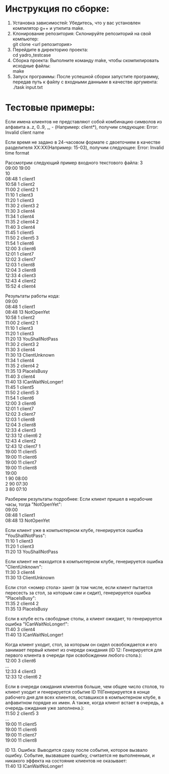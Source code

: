 # Инструкция по сборке:

1. Установка зависимостей: Убедитесь, что у вас установлен компилятор g++ и утилита make.
2. Клонирование репозитория: Склонируйте репозиторий на свой компьютер:  
git clone <url репозитория>
3. Перейдите в директорию проекта:  
cd yadro_testcase
4. Сборка проекта: Выполните команду make, чтобы скомпилировать исходные файлы:  
make
5. Запуск программы: После успешной сборки запустите программу, передав путь к файлу с входными данными в качестве аргумента:  
./task input.txt

# Тестовые примеры:
Если имена клиентов не представляют собой комбинацию символов из алфавита a..z, 0..9, _, - (Например: client*), получим следующее:
Error: Invalid client name

Если время не задано в 24-часовом формате с двоеточием в качестве разделителя XX:XX(Например: 15-03), получим следующее:
Error: Invalid time format

Рассмотрим следующий пример входного текстового файла:
3  
09:00 19:00  
10  
08:48 1 client1  
10:58 1 client2  
11:00 2 client2 1  
11:10 1 client3  
11:20 1 client3  
11:30 2 client3 2  
11:30 3 client4  
11:34 1 client4  
11:35 2 client4 2  
11:40 3 client4  
11:45 1 client5  
11:50 2 client5 3  
11:54 1 client6  
12:00 3 client6  
12:01 1 client7  
12:02 3 client7  
12:03 1 client8  
12:04 3 client8  
12:33 4 client3  
12:43 4 client2  
15:52 4 client4  

Результаты работы кода:  
09:00  
08:48 1 client1  
08:48 13 NotOpenYet  
10:58 1 client2  
11:00 2 client2 1  
11:10 1 client3  
11:20 1 client3  
11:20 13 YouShallNotPass  
11:30 2 client3 2  
11:30 3 client4  
11:30 13 ClientUnknown  
11:34 1 client4  
11:35 2 client4 2  
11:35 13 PlaceIsBusy  
11:40 3 client4  
11:40 13 ICanWaitNoLonger!  
11:45 1 client5  
11:50 2 client5 3  
11:54 1 client6  
12:00 3 client6  
12:01 1 client7  
12:02 3 client7  
12:03 1 client8  
12:04 3 client8  
12:33 4 client3  
12:33 12 client6 2  
12:43 4 client2  
12:43 12 client7 1  
19:00 11 client5  
19:00 11 client6  
19:00 11 client7  
19:00 11 client8  
19:00  
1 90 08:00  
2 90 07:30  
3 80 07:10  

Разберем результаты подробнее:
Если клиент пришел в нерабочие часы, тогда "NotOpenYet":  
09:00  
08:48 1 client1   
08:48 13 NotOpenYet  

Если клиент уже в компьютерном клубе, генерируется ошибка "YouShallNotPass":   
11:10 1 client3  
11:20 1 client3  
11:20 13 YouShallNotPass  

Если клиент не находится в компьютерном клубе, генерируется ошибка "ClientUnknown":  
11:30 3 client4  
11:30 13 ClientUnknown  

Если стол <номер стола> занят (в том числе, если клиент пытается пересесть за стол, за которым сам и сидит), генерируется ошибка "PlaceIsBusy":  
11:35 2 client4 2  
11:35 13 PlaceIsBusy  

Если в клубе есть свободные столы, а клиент ожидает, то генерируется ошибка "ICanWaitNoLonger!":  
11:40 3 client4  
11:40 13 ICanWaitNoLonger!  

Когда клиент уходит, стол, за которым он сидел освобождается и его занимает первый клиент из очереди ожидания (ID 12: Генерируется для первого клиента в очереди при освобождении любого стола.):  
12:00 3 client6  
...  
12:33 4 client3  
12:33 12 client6 2  

Если в очереди ожидания клиентов больше, чем общее число столов, то клиент уходит и генерируется событие ID 11(Генерируется в конце рабочего дня для всех клиентов, оставшихся в компьютерном клубе, в алфавитном порядке их имен. А также, когда клиент встает в очередь, а очередь ожидания уже заполнена.):  
11:50 2 client5 3  
...  
19:00 11 client5  
19:00 11 client6  
19:00 11 client7  
19:00 11 client8  

ID 13. Ошибка: Выводится сразу после события, которое вызвало ошибку. Событие, вызвавшее ошибку, считается не выполненным, и никакого эффекта на состояние клиентов не оказывает:  
11:40 13 ICanWaitNoLonger!  
